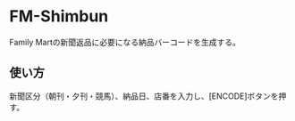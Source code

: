 # FM-Shimbun

Family Martの新聞返品に必要になる納品バーコードを生成する。

## 使い方

新聞区分（朝刊・夕刊・競馬）、納品日、店番を入力し、[ENCODE]ボタンを押す。
